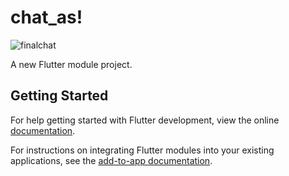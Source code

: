# chat_as!


![finalchat](https://github.com/user-attachments/assets/215d6ae0-95f3-4cb8-add1-b90b09868c04)



A new Flutter module project.

## Getting Started

For help getting started with Flutter development, view the online
[documentation](https://flutter.dev/).

For instructions on integrating Flutter modules into your existing applications,
see the [add-to-app documentation](https://flutter.dev/docs/development/add-to-app).

